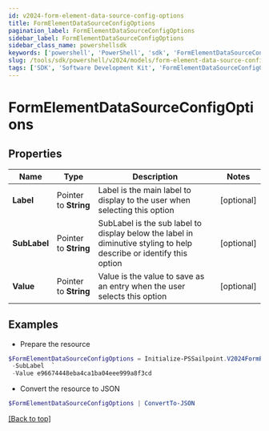 ```yaml
---
id: v2024-form-element-data-source-config-options
title: FormElementDataSourceConfigOptions
pagination_label: FormElementDataSourceConfigOptions
sidebar_label: FormElementDataSourceConfigOptions
sidebar_class_name: powershellsdk
keywords: ['powershell', 'PowerShell', 'sdk', 'FormElementDataSourceConfigOptions'] 
slug: /tools/sdk/powershell/v2024/models/form-element-data-source-config-options
tags: ['SDK', 'Software Development Kit', 'FormElementDataSourceConfigOptions']
---
```



# FormElementDataSourceConfigOptions

## Properties

Name | Type | Description | Notes
------------ | ------------- | ------------- | -------------
**Label** |  Pointer to **String** | Label is the main label to display to the user when selecting this option | [optional] 
**SubLabel** |  Pointer to **String** | SubLabel is the sub label to display below the label in diminutive styling to help describe or identify this option | [optional] 
**Value** |  Pointer to **String** | Value is the value to save as an entry when the user selects this option | [optional] 

## Examples

- Prepare the resource
```powershell
$FormElementDataSourceConfigOptions = Initialize-PSSailpoint.V2024FormElementDataSourceConfigOptions  -Label regression-test-access-request-07c55dd6-3056-430a-86b5-fccc395bb6c5 `
 -SubLabel  `
 -Value e96674448eba4ca1ba04eee999a8f3cd
```

- Convert the resource to JSON
```powershell
$FormElementDataSourceConfigOptions | ConvertTo-JSON
```


[[Back to top]](#) 

